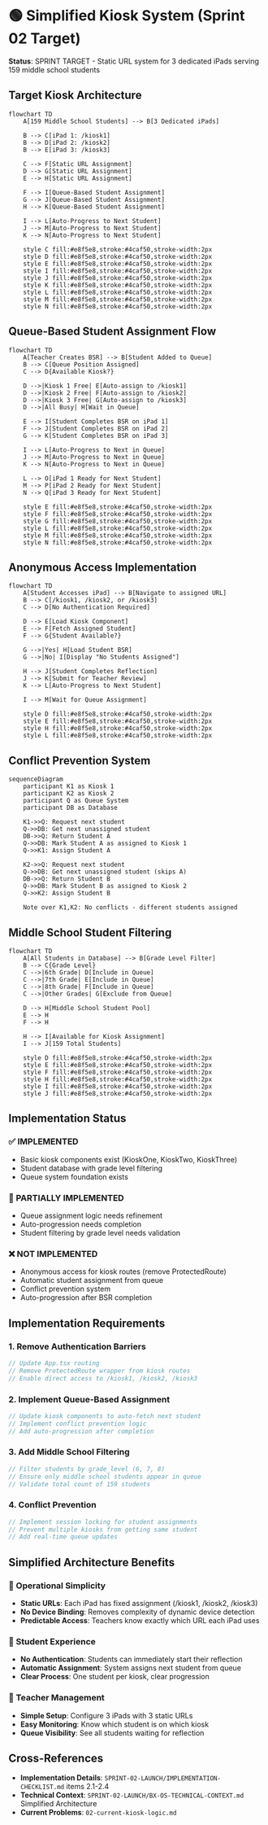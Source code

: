 # 🟢 Simplified Kiosk System (Sprint 02 Target)

**Status**: SPRINT TARGET - Static URL system for 3 dedicated iPads serving 159 middle school students

## Target Kiosk Architecture

```mermaid
flowchart TD
    A[159 Middle School Students] --> B[3 Dedicated iPads]
    
    B --> C[iPad 1: /kiosk1]
    B --> D[iPad 2: /kiosk2]  
    B --> E[iPad 3: /kiosk3]
    
    C --> F[Static URL Assignment]
    D --> G[Static URL Assignment]
    E --> H[Static URL Assignment]
    
    F --> I[Queue-Based Student Assignment]
    G --> J[Queue-Based Student Assignment]
    H --> K[Queue-Based Student Assignment]
    
    I --> L[Auto-Progress to Next Student]
    J --> M[Auto-Progress to Next Student]
    K --> N[Auto-Progress to Next Student]
    
    style C fill:#e8f5e8,stroke:#4caf50,stroke-width:2px
    style D fill:#e8f5e8,stroke:#4caf50,stroke-width:2px
    style E fill:#e8f5e8,stroke:#4caf50,stroke-width:2px
    style I fill:#e8f5e8,stroke:#4caf50,stroke-width:2px
    style J fill:#e8f5e8,stroke:#4caf50,stroke-width:2px
    style K fill:#e8f5e8,stroke:#4caf50,stroke-width:2px
    style L fill:#e8f5e8,stroke:#4caf50,stroke-width:2px
    style M fill:#e8f5e8,stroke:#4caf50,stroke-width:2px
    style N fill:#e8f5e8,stroke:#4caf50,stroke-width:2px
```

## Queue-Based Student Assignment Flow

```mermaid
flowchart TD
    A[Teacher Creates BSR] --> B[Student Added to Queue]
    B --> C[Queue Position Assigned]
    C --> D{Available Kiosk?}
    
    D -->|Kiosk 1 Free| E[Auto-assign to /kiosk1]
    D -->|Kiosk 2 Free| F[Auto-assign to /kiosk2]
    D -->|Kiosk 3 Free| G[Auto-assign to /kiosk3]
    D -->|All Busy| H[Wait in Queue]
    
    E --> I[Student Completes BSR on iPad 1]
    F --> J[Student Completes BSR on iPad 2]
    G --> K[Student Completes BSR on iPad 3]
    
    I --> L[Auto-Progress to Next in Queue]
    J --> M[Auto-Progress to Next in Queue]
    K --> N[Auto-Progress to Next in Queue]
    
    L --> O[iPad 1 Ready for Next Student]
    M --> P[iPad 2 Ready for Next Student]
    N --> Q[iPad 3 Ready for Next Student]
    
    style E fill:#e8f5e8,stroke:#4caf50,stroke-width:2px
    style F fill:#e8f5e8,stroke:#4caf50,stroke-width:2px
    style G fill:#e8f5e8,stroke:#4caf50,stroke-width:2px
    style L fill:#e8f5e8,stroke:#4caf50,stroke-width:2px
    style M fill:#e8f5e8,stroke:#4caf50,stroke-width:2px
    style N fill:#e8f5e8,stroke:#4caf50,stroke-width:2px
```

## Anonymous Access Implementation

```mermaid
flowchart TD
    A[Student Accesses iPad] --> B[Navigate to assigned URL]
    B --> C[/kiosk1, /kiosk2, or /kiosk3]
    C --> D[No Authentication Required]
    
    D --> E[Load Kiosk Component]
    E --> F[Fetch Assigned Student]
    F --> G{Student Available?}
    
    G -->|Yes| H[Load Student BSR]
    G -->|No| I[Display "No Students Assigned"]
    
    H --> J[Student Completes Reflection]
    J --> K[Submit for Teacher Review]
    K --> L[Auto-Progress to Next Student]
    
    I --> M[Wait for Queue Assignment]
    
    style D fill:#e8f5e8,stroke:#4caf50,stroke-width:2px
    style E fill:#e8f5e8,stroke:#4caf50,stroke-width:2px
    style H fill:#e8f5e8,stroke:#4caf50,stroke-width:2px
    style L fill:#e8f5e8,stroke:#4caf50,stroke-width:2px
```

## Conflict Prevention System

```mermaid
sequenceDiagram
    participant K1 as Kiosk 1
    participant K2 as Kiosk 2
    participant Q as Queue System
    participant DB as Database

    K1->>Q: Request next student
    Q->>DB: Get next unassigned student
    DB->>Q: Return Student A
    Q->>DB: Mark Student A as assigned to Kiosk 1
    Q->>K1: Assign Student A
    
    K2->>Q: Request next student
    Q->>DB: Get next unassigned student (skips A)
    DB->>Q: Return Student B
    Q->>DB: Mark Student B as assigned to Kiosk 2
    Q->>K2: Assign Student B
    
    Note over K1,K2: No conflicts - different students assigned
```

## Middle School Student Filtering

```mermaid
flowchart TD
    A[All Students in Database] --> B[Grade Level Filter]
    B --> C{Grade Level}
    C -->|6th Grade| D[Include in Queue]
    C -->|7th Grade| E[Include in Queue]
    C -->|8th Grade| F[Include in Queue]
    C -->|Other Grades| G[Exclude from Queue]
    
    D --> H[Middle School Student Pool]
    E --> H
    F --> H
    
    H --> I[Available for Kiosk Assignment]
    I --> J[159 Total Students]
    
    style D fill:#e8f5e8,stroke:#4caf50,stroke-width:2px
    style E fill:#e8f5e8,stroke:#4caf50,stroke-width:2px
    style F fill:#e8f5e8,stroke:#4caf50,stroke-width:2px
    style H fill:#e8f5e8,stroke:#4caf50,stroke-width:2px
    style I fill:#e8f5e8,stroke:#4caf50,stroke-width:2px
    style J fill:#e8f5e8,stroke:#4caf50,stroke-width:2px
```

## Implementation Status

### ✅ IMPLEMENTED
- Basic kiosk components exist (KioskOne, KioskTwo, KioskThree)
- Student database with grade level filtering
- Queue system foundation exists

### 🔄 PARTIALLY IMPLEMENTED
- Queue assignment logic needs refinement
- Auto-progression needs completion
- Student filtering by grade level needs validation

### ❌ NOT IMPLEMENTED
- Anonymous access for kiosk routes (remove ProtectedRoute)
- Automatic student assignment from queue
- Conflict prevention system
- Auto-progression after BSR completion

## Implementation Requirements

### 1. Remove Authentication Barriers
```typescript
// Update App.tsx routing
// Remove ProtectedRoute wrapper from kiosk routes
// Enable direct access to /kiosk1, /kiosk2, /kiosk3
```

### 2. Implement Queue-Based Assignment
```typescript
// Update kiosk components to auto-fetch next student
// Implement conflict prevention logic
// Add auto-progression after completion
```

### 3. Add Middle School Filtering
```typescript
// Filter students by grade_level (6, 7, 8)
// Ensure only middle school students appear in queue
// Validate total count of 159 students
```

### 4. Conflict Prevention
```typescript
// Implement session locking for student assignments
// Prevent multiple kiosks from getting same student
// Add real-time queue updates
```

## Simplified Architecture Benefits

### 🎯 Operational Simplicity
- **Static URLs**: Each iPad has fixed assignment (/kiosk1, /kiosk2, /kiosk3)
- **No Device Binding**: Removes complexity of dynamic device detection
- **Predictable Access**: Teachers know exactly which URL each iPad uses

### 🎯 Student Experience
- **No Authentication**: Students can immediately start their reflection
- **Automatic Assignment**: System assigns next student from queue
- **Clear Process**: One student per kiosk, clear progression

### 🎯 Teacher Management
- **Simple Setup**: Configure 3 iPads with 3 static URLs
- **Easy Monitoring**: Know which student is on which kiosk
- **Queue Visibility**: See all students waiting for reflection

## Cross-References
- **Implementation Details**: `SPRINT-02-LAUNCH/IMPLEMENTATION-CHECKLIST.md` items 2.1-2.4
- **Technical Context**: `SPRINT-02-LAUNCH/BX-OS-TECHNICAL-CONTEXT.md` Simplified Architecture
- **Current Problems**: `02-current-kiosk-logic.md`